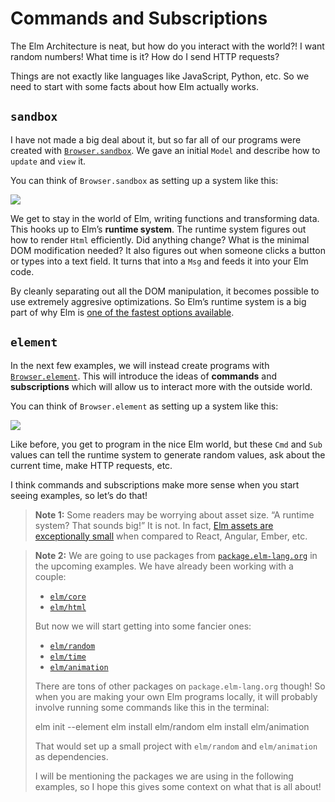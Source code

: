 # Commands and Subscriptions

The Elm Architecture is neat, but how do you interact with the world?! I want random numbers! What time is it? How do I send HTTP requests?

Things are not exactly like languages like JavaScript, Python, etc. So we need to start with some facts about how Elm actually works.


## `sandbox`

I have not made a big deal about it, but so far all of our programs were created with [`Browser.sandbox`][sandbox]. We gave an initial `Model` and describe how to `update` and `view` it.

You can think of `Browser.sandbox` as setting up a system like this:

![](diagrams/sandbox.svg)

We get to stay in the world of Elm, writing functions and transforming data. This hooks up to Elm&rsquo;s **runtime system**. The runtime system figures out how to render `Html` efficiently. Did anything change? What is the minimal DOM modification needed? It also figures out when someone clicks a button or types into a text field. It turns that into a `Msg` and feeds it into your Elm code.

By cleanly separating out all the DOM manipulation, it becomes possible to use extremely aggresive optimizations. So Elm&rsquo;s runtime system is a big part of why Elm is [one of the fastest options available][benchmark].

[sandbox]: https://package.elm-lang.org/packages/elm/browser/latest/Browser#sandbox
[benchmark]: http://elm-lang.org/blog/blazing-fast-html-round-two


## `element`

In the next few examples, we will instead create programs with [`Browser.element`][element]. This will introduce the ideas of **commands** and **subscriptions** which will allow us to interact more with the outside world.

You can think of `Browser.element` as setting up a system like this:

![](diagrams/element.svg)

Like before, you get to program in the nice Elm world, but these `Cmd` and `Sub` values can tell the runtime system to generate random values, ask about the current time, make HTTP requests, etc.

I think commands and subscriptions make more sense when you start seeing examples, so let&rsquo;s do that!

[element]: https://package.elm-lang.org/packages/elm/browser/latest/Browser#element


> **Note 1:** Some readers may be worrying about asset size. &ldquo;A runtime system? That sounds big!&rdquo; It is not. In fact, [Elm assets are exceptionally small](https://elm-lang.org/blog/TODO) when compared to React, Angular, Ember, etc.

> **Note 2:** We are going to use packages from [`package.elm-lang.org`](https://package.elm-lang.org) in the upcoming examples. We have already been working with a couple:
>
> - [`elm/core`](https://package.elm-lang.org/packages/elm/core/latest/)
> - [`elm/html`](https://package.elm-lang.org/packages/elm/html/latest/)
>
> But now we will start getting into some fancier ones:
>
> - [`elm/random`](https://package.elm-lang.org/packages/elm/random/latest/)
> - [`elm/time`](https://package.elm-lang.org/packages/elm/time/latest/)
> - [`elm/animation`](https://package.elm-lang.org/packages/elm/animation/latest/)
>
> There are tons of other packages on `package.elm-lang.org` though! So when you are making your own Elm programs locally, it will probably involve running some commands like this in the terminal:
>
>    elm init --element
>    elm install elm/random
>    elm install elm/animation
>
> That would set up a small project with `elm/random` and `elm/animation` as dependencies.
>
> I will be mentioning the packages we are using in the following examples, so I hope this gives some context on what that is all about!